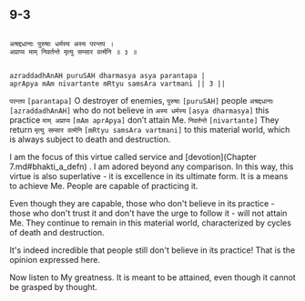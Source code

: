 ## 9-3

```shloka-sa

अश्रद्दधानाः पुरुषाः धर्मस्य अस्य परन्तप ।
अप्राप्य माम् निवर्तन्ते मृत्यु सम्सार वर्त्मनि ॥ ३ ॥

```
```shloka-sa-hk

azraddadhAnAH puruSAH dharmasya asya parantapa |
aprApya mAm nivartante mRtyu samsAra vartmani || 3 ||

```
`परन्तप` `[parantapa]` O destroyer of enemies, `पुरुषाः` `[puruSAH]` people `अश्रद्दधानाः` `[azraddadhAnAH]` who do not believe in `अस्य धर्मस्य` `[asya dharmasya]` this practice `माम् अप्राप्य` `[mAm aprApya]` don’t attain Me. `निवर्तन्ते` `[nivartante]` They return `मृत्यु सम्सार वर्त्मनि` `[mRtyu samsAra vartmani]` to this material world, which is always subject to death and destruction.

I am the focus of this virtue called service and 
[devotion](Chapter 7.md#bhakti_a_defn)
. I am adored beyond any comparison. In this way, this virtue is also superlative - it is excellence in its ultimate form. It is a means to achieve Me. People are capable of practicing it. 

Even though they are capable, those who don't believe in its practice - those who don't trust it and don't have the urge to follow it - will not attain Me. They continue to remain in this material world, characterized by cycles of death and destruction. 

It's indeed incredible that people still don't believe in its practice! That is the opinion expressed here. 

Now listen to My greatness. It is meant to be attained, even though it cannot be grasped by thought.


